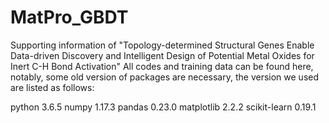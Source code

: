 # MatPro_GBDT
Supporting information of "Topology-determined Structural Genes Enable Data-driven Discovery and Intelligent Design of Potential Metal Oxides for Inert C-H Bond Activation"
All codes and training data can be found here, notably, some old version of packages are necessary, the version we used are listed as follows:

python 3.6.5 
numpy 1.17.3
pandas 0.23.0
matplotlib 2.2.2
scikit-learn 0.19.1
